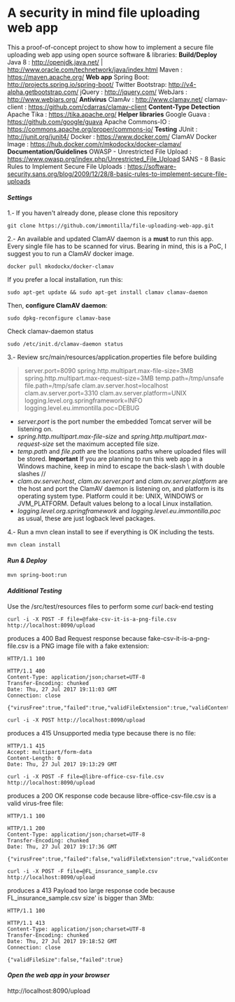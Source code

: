 A security in mind file uploading web app
=
This a proof-of-concept project to show how to implement a secure file uploading web app using open source software & libraries:
**Build/Deploy**
Java 8 : http://openjdk.java.net/ | http://www.oracle.com/technetwork/java/index.html
Maven : https://maven.apache.org/
**Web app**
Spring Boot: http://projects.spring.io/spring-boot/
Twitter Bootstrap: http://v4-alpha.getbootstrap.com/
jQuery : http://jquery.com/
WebJars : http://www.webjars.org/
**Antivirus**
ClamAv : http://www.clamav.net/
clamav-client : https://github.com/cdarras/clamav-client
**Content-Type Detection**
Apache Tika : https://tika.apache.org/
**Helper libraries**
Google Guava : https://github.com/google/guava
Apache Commons-IO : https://commons.apache.org/proper/commons-io/
**Testing**
JUnit : http://junit.org/junit4/
Docker : https://www.docker.com/
ClamAV Docker Image : https://hub.docker.com/r/mkodockx/docker-clamav/
**Documentation/Guidelines**
OWASP - Unrestricted File Upload : https://www.owasp.org/index.php/Unrestricted_File_Upload
SANS - 8 Basic Rules to Implement Secure File Uploads : https://software-security.sans.org/blog/2009/12/28/8-basic-rules-to-implement-secure-file-uploads

#### <i class="icon-cog">Settings</i>
1.- If you haven't already done, please clone this repository
```
git clone https://github.com/immontilla/file-uploading-web-app.git
```
2.- An available and updated ClamAV daemon is a **must** to run this app. Every single file has to be scanned for virus.
Bearing in mind, this is a PoC, I suggest you to run a ClamAV docker image.
```
docker pull mkodockx/docker-clamav
```
If you prefer a local installation, run this:
```
sudo apt-get update && sudo apt-get install clamav clamav-daemon
```
Then, **configure ClamAV daemon**:
```
sudo dpkg-reconfigure clamav-base
```
Check clamav-daemon  status
```
sudo /etc/init.d/clamav-daemon status
```
3.- <i class="icon-pencil"></i> Review src/main/resources/application.properties file before building

> server.port=8090
> spring.http.multipart.max-file-size=3MB
> spring.http.multipart.max-request-size=3MB
> temp.path=/tmp/unsafe
> file.path=/tmp/safe
> clam.av.server.host=localhost
> clam.av.server.port=3310
> clam.av.server.platform=UNIX
> logging.level.org.springframework=INFO
> logging.level.eu.immontilla.poc=DEBUG

- *server.port* is the port number the embedded Tomcat server will be listening on.
- *spring.http.multipart.max-file-size* and *spring.http.multipart.max-request-size* set the maximum accepted file size.
- *temp.path* and *file.path* are the locations paths where uploaded files will be stored. **Important** If you are planning to run this web app in a Windows machine, keep in mind to escape the back-slash \ with double slashes //
- *clam.av.server.host*, *clam.av.server.port* and *clam.av.server.platform* are the host and port the ClamAV daemon is listening on, and platform is its operating system type. Platform could it be: UNIX, WINDOWS or JVM_PLATFORM. Default values belong to a local Linux installation.
- *logging.level.org.springframework* and *logging.level.eu.immontilla.poc* as usual, these are just logback level packages.

4.- Run a mvn clean install to see if everything is OK including the tests.
```
mvn clean install
```

#### <i class="icon-upload"> Run & Deploy</i>
```
mvn spring-boot:run
```

#### <i class="icon-refresh"> Additional Testing </i>
Use the /src/test/resources files to perform some *curl* back-end testing
```
curl -i -X POST -F file=@fake-csv-it-is-a-png-file.csv http://localhost:8090/upload
```
produces a 400 Bad Request response because fake-csv-it-is-a-png-file.csv is a PNG image file with a fake extension:
```
HTTP/1.1 100 

HTTP/1.1 400 
Content-Type: application/json;charset=UTF-8
Transfer-Encoding: chunked
Date: Thu, 27 Jul 2017 19:11:03 GMT
Connection: close

{"virusFree":true,"failed":true,"validFileExtension":true,"validContentType":false}
```
```
curl -i -X POST http://localhost:8090/upload
```
produces a 415 Unsupported media type because there is no file:
```
HTTP/1.1 415 
Accept: multipart/form-data
Content-Length: 0
Date: Thu, 27 Jul 2017 19:13:29 GMT
```

```
curl -i -X POST -F file=@libre-office-csv-file.csv http://localhost:8090/upload
```
produces a 200 OK response code because libre-office-csv-file.csv is a valid virus-free file:
```
HTTP/1.1 100 

HTTP/1.1 200 
Content-Type: application/json;charset=UTF-8
Transfer-Encoding: chunked
Date: Thu, 27 Jul 2017 19:17:36 GMT

{"virusFree":true,"failed":false,"validFileExtension":true,"validContentType":true}
```


```
curl -i -X POST -F file=@FL_insurance_sample.csv http://localhost:8090/upload
```
produces a 413 Payload too large response code because FL_insurance_sample.csv size' is bigger than 3Mb:
```
HTTP/1.1 100 

HTTP/1.1 413 
Content-Type: application/json;charset=UTF-8
Transfer-Encoding: chunked
Date: Thu, 27 Jul 2017 19:18:52 GMT
Connection: close

{"validFileSize":false,"failed":true}
```

#### <i class="icon-refresh"> Open the web app in your browser </i>

http://localhost:8090/upload


